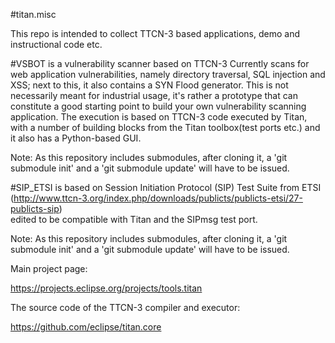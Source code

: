 #titan.misc

This repo is intended to collect TTCN-3 based applications, demo and instructional code etc.

#VSBOT is a vulnerability scanner based on TTCN-3 
Currently scans for web application vulnerabilities, namely directory traversal, SQL injection and XSS; next to this, it also contains a SYN Flood generator. This is not necessarily meant for industrial usage, it's rather a prototype that can constitute a good starting point to build your own vulnerability scanning application.
The execution is based on TTCN-3 code executed by Titan, with a number of building blocks from the Titan toolbox(test ports etc.)  and it also has a Python-based GUI.


Note: As this repository includes submodules, after cloning it, a 'git submodule init' and a 'git submodule update' 
will have to be issued.


#SIP_ETSI is based on Session Initiation Protocol (SIP) Test Suite from ETSI 
(http://www.ttcn-3.org/index.php/downloads/publicts/publicts-etsi/27-publicts-sip)  
edited to be compatible with Titan and the SIPmsg test port.

Note: As this repository includes submodules, after cloning it, a 'git submodule init' and a 'git submodule update' 
will have to be issued.


Main project page:

https://projects.eclipse.org/projects/tools.titan

The source code of the TTCN-3 compiler and executor:

https://github.com/eclipse/titan.core
